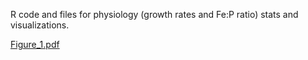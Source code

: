 R code and files for physiology (growth rates and Fe:P ratio) stats and visualizations.

[Figure_1.pdf](https://github.com/cschiksnis/syn-proteome/files/12824159/Figure_1.pdf)
